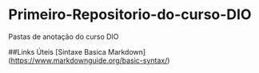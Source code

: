 # Primeiro-Repositorio-do-curso-DIO
Pastas de anotação do curso DIO

##Links Úteis
[Sintaxe Basica Markdown] (https://www.markdownguide.org/basic-syntax/)

